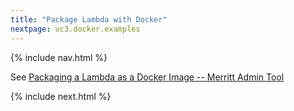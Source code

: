 ```yaml
---
title: "Package Lambda with Docker"
nextpage: uc3.docker.examples
---
```


{% include nav.html %}

See [Packaging a Lambda as a Docker Image -- Merritt Admin Tool](https://github.com/CDLUC3/mrt-admin-lambda/blob/lambda-docker/mysql-ruby-lambda/Dockerfile)

{% include next.html %}
